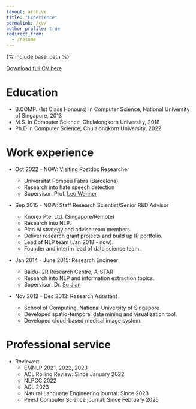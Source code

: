 ```yaml
---
layout: archive
title: "Experience"
permalink: /cv/
author_profile: true
redirect_from:
  - /resume
---
```


{% include base_path %}

[Download full CV here](https://yipingnus.github.io/files/CV.pdf)

Education
======
* B.COMP. (1st Class Honours) in Computer Science, National University of Singapore, 2013
* M.S. in Computer Science, Chulalongkorn University, 2018
* Ph.D in Computer Science, Chulalongkorn University, 2022

Work experience
======
* Oct 2022 - NOW: Visiting Postdoc Researcher
  * Universitat Pompeu Fabra (Barcelona)
  * Research into hate speech detection
  * Supervisor: Prof. [Leo Wanner](https://www.icrea.cat/Web/ScientificStaff/leo-wanner-324)

* Sep 2015 - NOW: Staff Research Scientist/Senior R&D Advisor
  * Knorex Pte. Ltd. (Singapore/Remote)
  * Research into NLP.
  * Plan AI strategy and advise team members.
  * Deliver research grant projects and build up IP portfolio.
  * Lead of NLP team (Jan 2018 - now).
  * Founder and interim lead of data science team.

* Jan 2014 - June 2015: Research Engineer
  * Baidu-I2R Research Centre, A-STAR
  * Research into NLP and information extraction topics.
  * Supervisor: Dr. [Su Jian](http://www.colips.org/~sujian/)
  
* Nov 2012 - Dec 2013: Research Assistant
  * School of Computing, National University of Singapore
  * Developed spatio-temporal data mining and visualization tool.
  * Developed cloud-based medical image system.

Professional service
======
* Reviewer:
  * EMNLP 2021, 2022, 2023
  * ACL Rolling Review: Since January 2022
  * NLPCC 2022
  * ACL 2023
  * Natural Language Engineering journal: Since 2023
  * PeerJ Computer Science journal: Since February 2025
